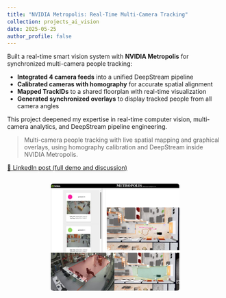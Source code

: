 ```yaml
---
title: "NVIDIA Metropolis: Real-Time Multi-Camera Tracking"
collection: projects_ai_vision
date: 2025-05-25
author_profile: false
---
```


Built a real-time smart vision system with **NVIDIA Metropolis** for synchronized multi-camera people tracking:

- **Integrated 4 camera feeds** into a unified DeepStream pipeline
- **Calibrated cameras with homography** for accurate spatial alignment
- **Mapped TrackIDs** to a shared floorplan with real-time visualization
- **Generated synchronized overlays** to display tracked people from all camera angles

This project deepened my expertise in real-time computer vision, multi-camera analytics, and DeepStream pipeline engineering.

> Multi-camera people tracking with live spatial mapping and graphical overlays, using homography calibration and DeepStream inside NVIDIA Metropolis.

[🔗 LinkedIn post (full demo and discussion)](https://www.linkedin.com/posts/arthur-zarankin_nvidia-metropolis-computervision-activity-7334719644592685058-L0R5/?utm_source=share&utm_medium=member_desktop&rcm=ACoAADRBA_cB4X23WmdFbuX6QgeP7l2Ntu_tqGI)

<div align="center">
  <!-- Optionally add a project image or demo here -->
   <img src="/assets/metropolis.jpg" alt="Multi-Camera Tracking Demo" style="border-radius: 2%; width: 300px; margin-top: 15px;">
</div>
